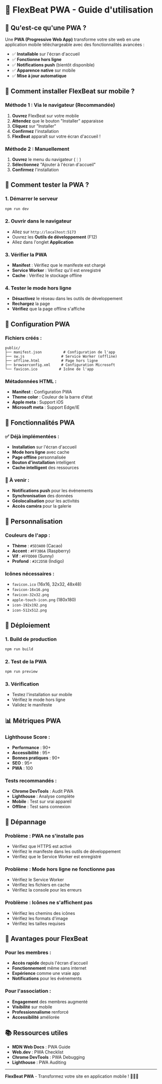 # 🚀 FlexBeat PWA - Guide d'utilisation

## 🎯 Qu'est-ce qu'une PWA ?

Une **PWA (Progressive Web App)** transforme votre site web en une application mobile téléchargeable avec des fonctionnalités avancées :

- ✅ **Installable** sur l'écran d'accueil
- ✅ **Fonctionne hors ligne**
- ✅ **Notifications push** (bientôt disponible)
- ✅ **Apparence native** sur mobile
- ✅ **Mise à jour automatique**

## 📱 Comment installer FlexBeat sur mobile ?

### **Méthode 1 : Via le navigateur (Recommandée)**
1. **Ouvrez** FlexBeat sur votre mobile
2. **Attendez** que le bouton "Installer" apparaisse
3. **Cliquez** sur "Installer"
4. **Confirmez** l'installation
5. **FlexBeat** apparaît sur votre écran d'accueil !

### **Méthode 2 : Manuellement**
1. **Ouvrez** le menu du navigateur (⋮)
2. **Sélectionnez** "Ajouter à l'écran d'accueil"
3. **Confirmez** l'installation

## 🧪 Comment tester la PWA ?

### **1. Démarrer le serveur**
```bash
npm run dev
```

### **2. Ouvrir dans le navigateur**
- Allez sur `http://localhost:5173`
- Ouvrez les **Outils de développement** (F12)
- Allez dans l'onglet **Application**

### **3. Vérifier la PWA**
- **Manifest** : Vérifiez que le manifeste est chargé
- **Service Worker** : Vérifiez qu'il est enregistré
- **Cache** : Vérifiez le stockage offline

### **4. Tester le mode hors ligne**
- **Désactivez** le réseau dans les outils de développement
- **Rechargez** la page
- **Vérifiez** que la page offline s'affiche

## 🔧 Configuration PWA

### **Fichiers créés :**
```
public/
├── manifest.json          # Configuration de l'app
├── sw.js                 # Service Worker (offline)
├── offline.html          # Page hors ligne
├── browserconfig.xml     # Configuration Microsoft
└── favicon.ico          # Icône de l'app
```

### **Métadonnées HTML :**
- **Manifest** : Configuration PWA
- **Theme color** : Couleur de la barre d'état
- **Apple meta** : Support iOS
- **Microsoft meta** : Support Edge/IE

## 📱 Fonctionnalités PWA

### **✅ Déjà implémentées :**
- **Installation** sur l'écran d'accueil
- **Mode hors ligne** avec cache
- **Page offline** personnalisée
- **Bouton d'installation** intelligent
- **Cache intelligent** des ressources

### **🚧 À venir :**
- **Notifications push** pour les événements
- **Synchronisation** des données
- **Géolocalisation** pour les activités
- **Accès caméra** pour la galerie

## 🎨 Personnalisation

### **Couleurs de l'app :**
- **Thème** : `#5D3A00` (Cacao)
- **Accent** : `#FF3B6A` (Raspberry)
- **Vif** : `#FFDD00` (Sunny)
- **Profond** : `#2C2D5B` (Indigo)

### **Icônes nécessaires :**
- `favicon.ico` (16x16, 32x32, 48x48)
- `favicon-16x16.png`
- `favicon-32x32.png`
- `apple-touch-icon.png` (180x180)
- `icon-192x192.png`
- `icon-512x512.png`

## 🚀 Déploiement

### **1. Build de production**
```bash
npm run build
```

### **2. Test de la PWA**
```bash
npm run preview
```

### **3. Vérification**
- Testez l'installation sur mobile
- Vérifiez le mode hors ligne
- Validez le manifeste

## 📊 Métriques PWA

### **Lighthouse Score :**
- **Performance** : 90+
- **Accessibilité** : 95+
- **Bonnes pratiques** : 90+
- **SEO** : 95+
- **PWA** : 100

### **Tests recommandés :**
- **Chrome DevTools** : Audit PWA
- **Lighthouse** : Analyse complète
- **Mobile** : Test sur vrai appareil
- **Offline** : Test sans connexion

## 🐛 Dépannage

### **Problème : PWA ne s'installe pas**
- Vérifiez que HTTPS est activé
- Vérifiez le manifeste dans les outils de développement
- Vérifiez que le Service Worker est enregistré

### **Problème : Mode hors ligne ne fonctionne pas**
- Vérifiez le Service Worker
- Vérifiez les fichiers en cache
- Vérifiez la console pour les erreurs

### **Problème : Icônes ne s'affichent pas**
- Vérifiez les chemins des icônes
- Vérifiez les formats d'image
- Vérifiez les tailles requises

## 🌟 Avantages pour FlexBeat

### **Pour les membres :**
- **Accès rapide** depuis l'écran d'accueil
- **Fonctionnement** même sans internet
- **Expérience** comme une vraie app
- **Notifications** pour les événements

### **Pour l'association :**
- **Engagement** des membres augmenté
- **Visibilité** sur mobile
- **Professionnalisme** renforcé
- **Accessibilité** améliorée

## 📚 Ressources utiles

- **MDN Web Docs** : PWA Guide
- **Web.dev** : PWA Checklist
- **Chrome DevTools** : PWA Debugging
- **Lighthouse** : PWA Auditing

---

**FlexBeat PWA** - Transformez votre site en application mobile ! 🏃‍♂️📱 